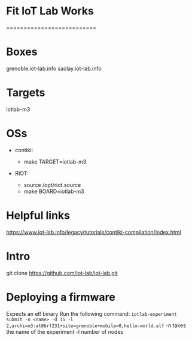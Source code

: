 # Fit IoT Lab Works
==========================

# Boxes
grenoble.iot-lab.info
saclay.iot-lab.info

# Targets
iotlab-m3

# OSs
- contiki:
    - make TARGET=iotlab-m3

- RIOT:
    - source /opt/riot.source
    - make BOARD=iotlab-m3

# Helpful links
https://www.iot-lab.info/legacy/tutorials/contiki-compilation/index.html

# Intro
git clone https://github.com/iot-lab/iot-lab.git

# Deploying a firmware
Expects an elf binary
Run the following command:
`iotlab-experiment submit -n <name> -d 15 -l 2,archi=m3:at86rf231+site=grenoble+mobile=0,hello-world.elf`
-n takes the name of the experiment
-l number of nodes
